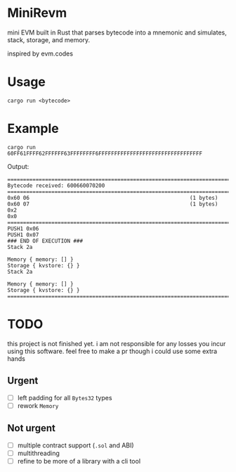 # MiniRevm

mini EVM built in Rust that parses bytecode into a mnemonic and simulates, stack, storage, and memory.

inspired by evm.codes

# Usage

```cargo run <bytecode>```

# Example

`cargo run 60FF61FFFF62FFFFFF63FFFFFFFF6FFFFFFFFFFFFFFFFFFFFFFFFFFFFFFFFF`

Output:

```
=================================================================================
Bytecode received: 600660070200
=================================================================================
0x60 06                                                   (1 bytes)
0x60 07                                                   (1 bytes)
0x2
0x0
=================================================================================
PUSH1 0x06
PUSH1 0x07
### END OF EXECUTION ###
Stack 2a

Memory { memory: [] }
Storage { kvstore: {} }
Stack 2a

Memory { memory: [] }
Storage { kvstore: {} }
=================================================================================
```

# TODO

this project is not finished yet. i am not responsible for any losses you incur using this software. feel free to make a pr though i could use some extra hands

## Urgent
- [ ] left padding for all ```Bytes32``` types 
- [ ] rework ```Memory```

## Not urgent
- [ ] multiple contract support (```.sol``` and ABI)
- [ ] multithreading
- [ ] refine to be more of a library with a cli tool 

